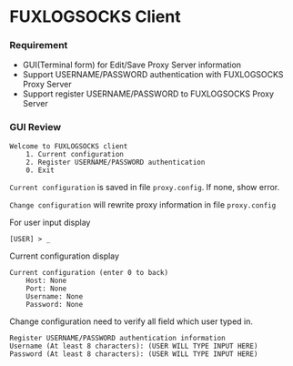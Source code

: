 # FUXLOGSOCKS Client

### Requirement
- GUI(Terminal form) for Edit/Save Proxy Server information
- Support USERNAME/PASSWORD authentication with FUXLOGSOCKS Proxy Server
- Support register USERNAME/PASSWORD to FUXLOGSOCKS Proxy Server


### GUI Review

```
Welcome to FUXLOGSOCKS client
    1. Current configuration
    2. Register USERNAME/PASSWORD authentication
    0. Exit
```
`Current configuration` is saved in file `proxy.config`. If none, show error.

`Change configuration` will rewrite proxy information in file `proxy.config`

For user input display
```
[USER] > _
```

Current configuration display
```
Current configuration (enter 0 to back)
    Host: None
    Port: None
    Username: None
    Password: None
```

Change configuration need to verify all field which user typed in.
```
Register USERNAME/PASSWORD authentication information
Username (At least 8 characters): (USER WILL TYPE INPUT HERE)
Password (At least 8 characters): (USER WILL TYPE INPUT HERE)
```
